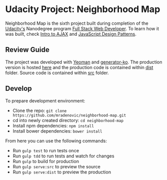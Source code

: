 # Udacity Project: Neighborhood Map

Neighborhood Map is the sixth project built during completion of the [Udacity's](https://www.udacity.com/) Nanodegree program [Full Stack Web Developer](https://www.udacity.com/course/full-stack-web-developer-nanodegree--nd004). To learn how it was built, check [Intro to AJAX](https://www.udacity.com/courses/intro-to-ajax--ud110) and [JavaScript Design Patterns](https://www.udacity.com/courses/javascript-design-patterns--ud989).

## Review Guide

The project was developed with [Yeoman](https://github.com/yeoman) and [generator-ko](https://github.com/SteveSanderson/generator-ko). The production version is hosted [here](https://mradenovic.github.io/neighborhood-map/) and the production code is contained within [dist](https://github.com/mradenovic/neighborhood-map/tree/master/dist) folder. Source code is contained within [src](https://github.com/mradenovic/neighborhood-map/tree/master/src) folder.



## Develop
To prepare development environment:
- Clone the repo: `git clone https://github.com/mradenovic/neighborhood-map.git`
- cd into newly created directory: `cd neighborhood-map`
- Install npm dependencies: `npm install`
- Install bower dependencies: `bower install`

From here you can use the following commands:
- Run `gulp test` to run tests once
- Run `gulp tdd` to run tests and watch for changes
- Run `gulp` to build for production
- Run `gulp serve:src` to preview the source
- Run `gulp serve:dist` to preview the production
